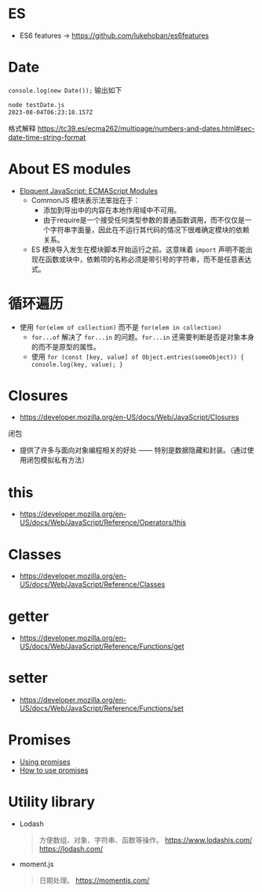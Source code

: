 # ES

- ES6 features -> https://github.com/lukehoban/es6features

# Date

`console.log(new Date());`
输出如下
```sh
node testDate.js
2023-08-04T06:23:18.157Z
```

格式解释 https://tc39.es/ecma262/multipage/numbers-and-dates.html#sec-date-time-string-format

# About ES modules

- [Eloquent JavaScript: ECMAScript Modules](https://eloquentjavascript.net/10_modules.html#h_hF2FmOVxw7) 
	- CommonJS 模块表示法笨拙在于：
		- 添加到导出中的内容在本地作用域中不可用。
		- 由于require是一个接受任何类型参数的普通函数调用，而不仅仅是一个字符串字面量，因此在不运行其代码的情况下很难确定模块的依赖关系。
	- ES 模块导入发生在模块脚本开始运行之前。这意味着 `import` 声明不能出现在函数或块中，依赖项的名称必须是带引号的字符串，而不是任意表达式。

# 循环遍历

- 使用 `for(elem of collection)` 而不是 `for(elem in collection)` 
	- `for...of` 解决了 `for...in` 的问题。`for...in` 还需要判断是否是对象本身的而不是原型的属性。
	- 使用 `for (const [key, value] of Object.entries(someObject)) { console.log(key, value); }`



# Closures

- https://developer.mozilla.org/en-US/docs/Web/JavaScript/Closures

闭包
- 提供了许多与面向对象编程相关的好处 —— 特别是数据隐藏和封装。（通过使用闭包模拟私有方法）

# this

- https://developer.mozilla.org/en-US/docs/Web/JavaScript/Reference/Operators/this

# Classes

- https://developer.mozilla.org/en-US/docs/Web/JavaScript/Reference/Classes

# getter

- https://developer.mozilla.org/en-US/docs/Web/JavaScript/Reference/Functions/get


# setter

- https://developer.mozilla.org/en-US/docs/Web/JavaScript/Reference/Functions/set

# Promises

- [Using promises](https://developer.mozilla.org/en-US/docs/Web/JavaScript/Guide/Using_promises) 
- [How to use promises](https://developer.mozilla.org/en-US/docs/Learn/JavaScript/Asynchronous/Promises) 

# Utility library

- Lodash
	> 方便数组、对象、字符串、函数等操作。
	> https://www.lodashjs.com/
	> https://lodash.com/

- moment.js
	> 日期处理。
	> https://momentjs.com/


